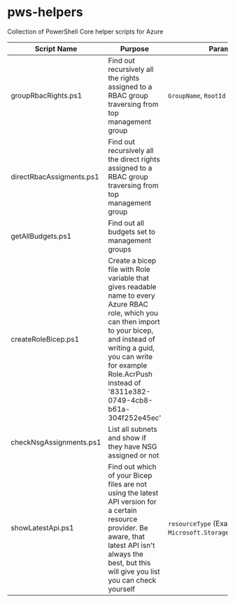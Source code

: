# pws-helpers
Collection of PowerShell Core helper scripts for Azure

| Script Name | Purpose | Parameters |
|-------------|---------|------------|
| groupRbacRights.ps1 | Find out recursively all the rights assigned to a RBAC group traversing from top management group | `GroupName`, `RootId` |
| directRbacAssigments.ps1 | Find out recursively all the direct rights assigned to a RBAC group traversing from top management group |  |
| getAllBudgets.ps1 | Find out all budgets set to management groups |  |
| createRoleBicep.ps1 | Create a bicep file with Role variable that gives readable name to every Azure RBAC role, which you can then import to your bicep, and instead of writing a guid, you can write for example Role.AcrPush instead of '8311e382-0749-4cb8-b61a-304f252e45ec' |  |
| checkNsgAssignments.ps1 | List all subnets and show if they have NSG assigned or not |  |
| showLatestApi.ps1 | Find out which of your Bicep files are not using the latest API version for a certain resource provider. Be aware, that latest API isn't always the best, but this will give you list you can check yourself | `resourceType` (Example: `Microsoft.Storage/storageAccounts`) |
